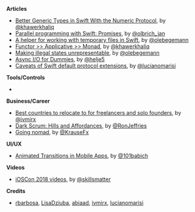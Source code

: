 **Articles**

* [Better Generic Types in Swift With the Numeric Protocol](https://khawerkhaliq.com/blog/swift-generic-types-numeric-protocol/), by [@khawerkhaliq](https://twitter.com/khawerkhaliq)
* [Parallel programming with Swift: Promises](https://medium.com/flawless-app-stories/parallel-programming-with-swift-promises-740be1a260ed), by [@olbrich_jan](https://twitter.com/olbrich_jan)
* [A helper for working with temporary files in Swift](https://oleb.net/blog/2018/03/temp-file-helper/), by [@olebegemann](https://twitter.com/olebegemann)
* [Functor >> Applicative >> Monad](https://kandelvijaya.com/2018/03/25/functorapplicativemonad/), by [@khawerkhaliq](https://twitter.com/khawerkhaliq)
* [Making illegal states unrepresentable](https://oleb.net/blog/2018/03/making-illegal-states-unrepresentable/), by [@olebegemann](https://twitter.com/olebegemann)
* [Async I/O for Dummies](http://www.alwaysrightinstitute.com/async-io-by-example/), by [@helje5](https://twitter.com/helje5)
*  [Caveats of Swift default protocol extensions](http://www.marisibrothers.com/2018/03/caveats-of-swift-default-protocol.html), by [@lucianomarisi](https://twitter.com/lucianomarisi)

**Tools/Controls**

* 

**Business/Career**

* [Best countries to relocate to for freelancers and solo founders](https://qotoqot.com/blog/best-countries/), by [@ivmirx](https://twitter.com/ivmirx)
* [Dark Scrum: Hills and Affordances](https://ronjeffries.com/articles/018-01ff/ds-hills-affordances/), by [@RonJeffries](https://twitter.com/RonJeffries)
* [Going nomad](https://krausefx.com/blog/going-nomad), by [@KrauseFx](https://twitter.com/KrauseFx)

**UI/UX**

* [Animated Transitions in Mobile Apps](https://uxplanet.org/animated-transitions-in-mobile-apps-412b8e8478e7), by [@101babich](https://twitter.com/101babich)

**Videos**

* [iOSCon 2018 videos](https://skillsmatter.com/conferences/9319-ioscon-2018-the-conference-for-ios-and-swift-developers#program), by [@skillsmatter](https://twitter.com/skillsmatter)

**Credits**

* [rbarbosa](https://github.com/rbarbosa), [LisaDziuba](https://github.com/lisadziuba), [abiaad](https://github.com/abiaad), [ivmirx](https://github.com/ivmirx), [lucianomarisi](https://github.com/lucianomarisi)

